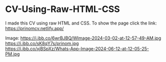 # CV-Using-Raw-HTML-CSS
I made this CV using raw HTML and CSS. To show the page click the link:
https://prinomcv.netlify.app/

Image:
https://i.ibb.co/6wrBJBQ/WImage-2024-03-02-at-12-57-49-AM.jpg  
https://i.ibb.co/sK8qY7s/prinom.jpg  
https://i.ibb.co/xjBSpXz/Whats-App-Image-2024-06-12-at-12-05-25-PM.jpg   
